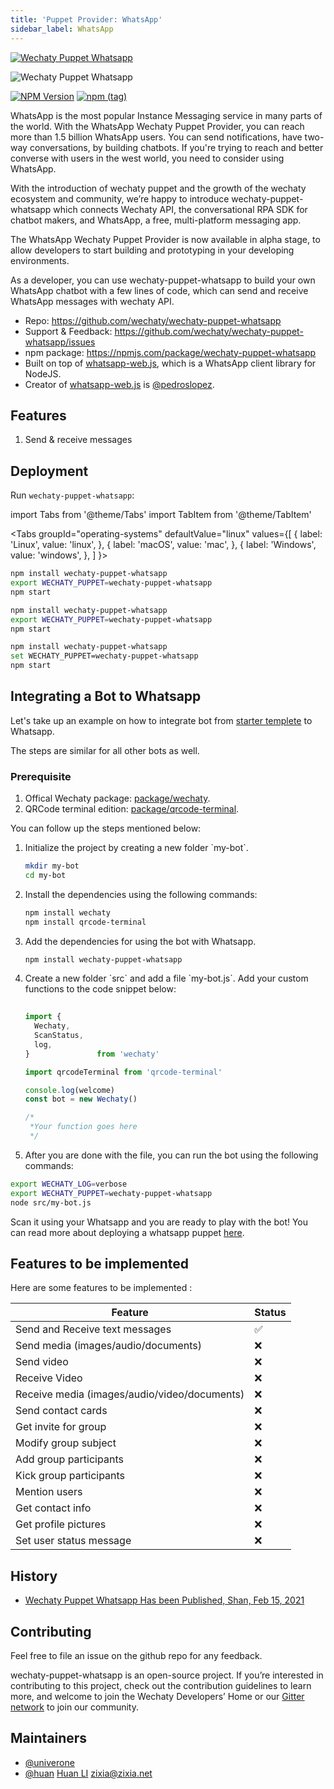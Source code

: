 ```yaml
---
title: 'Puppet Provider: WhatsApp'
sidebar_label: WhatsApp
---
```


[![Wechaty Puppet Whatsapp](https://img.shields.io/badge/Puppet-Whatsapp-blueviolet)](whatsapp)

![Wechaty Puppet Whatsapp](https://raw.githubusercontent.com/wechaty/wechaty-puppet-whatsapp/HEAD/docs/images/wechaty-puppet-whatsapp.png)

[![NPM Version](https://badge.fury.io/js/wechaty-puppet-whatsapp.svg)](https://badge.fury.io/js/wechaty-puppet-whatsapp)
[![npm (tag)](https://img.shields.io/npm/v/wechaty-puppet-whatsapp/next.svg)](https://www.npmjs.com/package/wechaty-puppet-whatsapp?activeTab=versions)

WhatsApp is the most popular Instance Messaging service in many parts of the world. With the WhatsApp Wechaty Puppet Provider, you can reach more than 1.5 billion WhatsApp users. You can send notifications, have two-way conversations, by building chatbots. If you're trying to reach and better converse with users in the west world, you need to consider using WhatsApp.

With the introduction of wechaty puppet and the growth of the wechaty ecosystem and community, we’re happy to introduce wechaty-puppet-whatsapp which connects Wechaty API, the conversational RPA SDK for chatbot makers, and WhatsApp, a free, multi-platform messaging app.

The WhatsApp Wechaty Puppet Provider is now available in alpha stage, to allow developers to start building and prototyping in your developing environments.

As a developer, you can use wechaty-puppet-whatsapp to build your own WhatsApp chatbot with a few lines of code, which can send and receive WhatsApp messages with wechaty API.

- Repo: <https://github.com/wechaty/wechaty-puppet-whatsapp>
- Support & Feedback: <https://github.com/wechaty/wechaty-puppet-whatsapp/issues>
- npm package: <https://npmjs.com/package/wechaty-puppet-whatsapp>
- Built on top of [whatsapp-web.js](https://github.com/pedroslopez/whatsapp-web.js), which is a WhatsApp client library for NodeJS.
- Creator of [whatsapp-web.js](https://github.com/pedroslopez/whatsapp-web.js) is [@pedroslopez](https://github.com/pedroslopez).

## Features

1. Send & receive messages

## Deployment

Run `wechaty-puppet-whatsapp`:

<!-- MDX import -->
import Tabs from '@theme/Tabs'
import TabItem from '@theme/TabItem'

<Tabs
  groupId="operating-systems"
  defaultValue="linux"
  values={[
    { label: 'Linux',   value: 'linux', },
    { label: 'macOS',   value: 'mac', },
    { label: 'Windows', value: 'windows', },
  ]
}>

<TabItem value="linux">

```sh
npm install wechaty-puppet-whatsapp
export WECHATY_PUPPET=wechaty-puppet-whatsapp
npm start
```

</TabItem>
<TabItem value="mac">

```sh
npm install wechaty-puppet-whatsapp
export WECHATY_PUPPET=wechaty-puppet-whatsapp
npm start
```

</TabItem>
<TabItem value="windows">

```sh
npm install wechaty-puppet-whatsapp
set WECHATY_PUPPET=wechaty-puppet-whatsapp
npm start
```

</TabItem>
</Tabs>

## Integrating a Bot to Whatsapp

Let's take up an example on how to integrate bot from [starter templete](https://github.com/wechaty/wechaty-getting-started) to Whatsapp.

The steps are similar for all other bots as well.

### Prerequisite

1. Offical Wechaty package: [package/wechaty](https://www.npmjs.com/package/wechaty).
2. QRCode terminal edition: [package/qrcode-terminal](https://www.npmjs.com/package/qrcode-terminal).

You can follow up the steps mentioned below:

<ol><li> Initialize the project by creating a new folder `my-bot`.</li>

```bash
mkdir my-bot
cd my-bot
```

<li> Install the dependencies using the following commands:</li>

```bash
npm install wechaty
npm install qrcode-terminal
```

<li> Add the dependencies for using the bot with Whatsapp.</li>

```bash
npm install wechaty-puppet-whatsapp
```

<li> Create a new folder `src` and add a file `my-bot.js`. Add your custom functions to the code snippet below:</li>

```ts
  
import {
  Wechaty,
  ScanStatus,
  log,
}               from 'wechaty'

import qrcodeTerminal from 'qrcode-terminal'

console.log(welcome)
const bot = new Wechaty()

/*
 *Your function goes here
 */
```

<li> After you are done with the file, you can run the bot using the following commands:</li></ol>

```bash
export WECHATY_LOG=verbose
export WECHATY_PUPPET=wechaty-puppet-whatsapp
node src/my-bot.js
```

Scan it using your Whatsapp and you are ready to play with the bot! You can read more about deploying a whatsapp puppet [here](https://github.com/wechaty/wechaty.js.org/pull/1106).

## Features to be implemented

Here are some features to be implemented :

Feature|Status
---|---
Send and Receive text messages|✅
Send media (images/audio/documents)|❌
Send video|❌
Receive Video|❌
Receive media (images/audio/video/documents)|❌
Send contact cards|❌
Get invite for group|❌
Modify group subject|❌
Add group participants|❌
Kick group participants|❌
Mention users|❌
Get contact info|❌
Get profile pictures|❌
Set user status message|❌

## History

- [Wechaty Puppet Whatsapp Has been Published, Shan, Feb 15, 2021](https://wechaty.js.org/2021/02/15/publishment-of-wechaty-whatsapp-puppet/)

## Contributing

Feel free to file an issue on the github repo for any feedback.

wechaty-puppet-whatsapp is an open-source project. If you’re interested in contributing to this project, check out the contribution guidelines to learn more, and welcome to join the Wechaty Developers’ Home or our [Gitter network](https://gitter.im/wechaty/wechaty) to join our community.

## Maintainers

- [@univerone](https://wechaty.js.org/contributors/univerone)
- [@huan](https://github.com/huan) [Huan LI](http://linkedin.com/in/zixia) <zixia@zixia.net>
